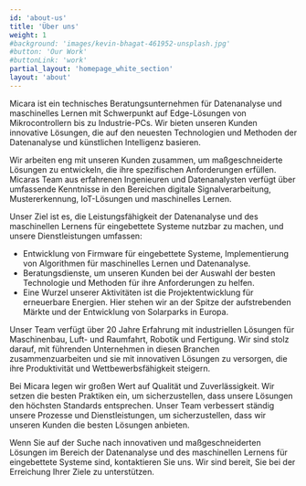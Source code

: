 ```yaml
---
id: 'about-us'
title: 'Über uns'
weight: 1
#background: 'images/kevin-bhagat-461952-unsplash.jpg'
#button: 'Our Work'
#buttonLink: 'work'
partial_layout: 'homepage_white_section'
layout: 'about'
---
```

Micara ist ein technisches Beratungsunternehmen für Datenanalyse und maschinelles Lernen mit Schwerpunkt auf Edge-Lösungen von Mikrocontrollern bis zu Industrie-PCs. Wir bieten unseren Kunden innovative Lösungen, die auf den neuesten Technologien und Methoden der Datenanalyse und künstlichen Intelligenz basieren. 


Wir arbeiten eng mit unseren Kunden zusammen, um maßgeschneiderte Lösungen zu entwickeln, die ihre spezifischen Anforderungen erfüllen. Micaras Team aus erfahrenen Ingenieuren und Datenanalysten verfügt über umfassende Kenntnisse in den Bereichen digitale Signalverarbeitung, Mustererkennung, IoT-Lösungen und maschinelles Lernen. 


Unser Ziel ist es, die Leistungsfähigkeit der Datenanalyse und des maschinellen Lernens für eingebettete Systeme nutzbar zu machen, und unsere Dienstleistungen umfassen:  

 
- Entwicklung von Firmware für eingebettete Systeme, Implementierung von Algorithmen für maschinelles Lernen und Datenanalyse. 
- Beratungsdienste, um unseren Kunden bei der Auswahl der besten Technologie und Methoden für ihre Anforderungen zu helfen. 
- Eine Wurzel unserer Aktivitäten ist die Projektentwicklung für erneuerbare Energien. Hier stehen wir an der Spitze der aufstrebenden Märkte und der Entwicklung von Solarparks in Europa. 


Unser Team verfügt über 20 Jahre Erfahrung mit industriellen Lösungen für Maschinenbau, Luft- und Raumfahrt, Robotik und Fertigung. Wir sind stolz darauf, mit führenden Unternehmen in diesen Branchen zusammenzuarbeiten und sie mit innovativen Lösungen zu versorgen, die ihre Produktivität und Wettbewerbsfähigkeit steigern.  

 
Bei Micara legen wir großen Wert auf Qualität und Zuverlässigkeit. Wir setzen die besten Praktiken ein, um sicherzustellen, dass unsere Lösungen den höchsten Standards entsprechen. Unser Team verbessert ständig unsere Prozesse und Dienstleistungen, um sicherzustellen, dass wir unseren Kunden die besten Lösungen anbieten. 


Wenn Sie auf der Suche nach innovativen und maßgeschneiderten Lösungen im Bereich der Datenanalyse und des maschinellen Lernens für eingebettete Systeme sind, kontaktieren Sie uns. Wir sind bereit, Sie bei der Erreichung Ihrer Ziele zu unterstützen.
